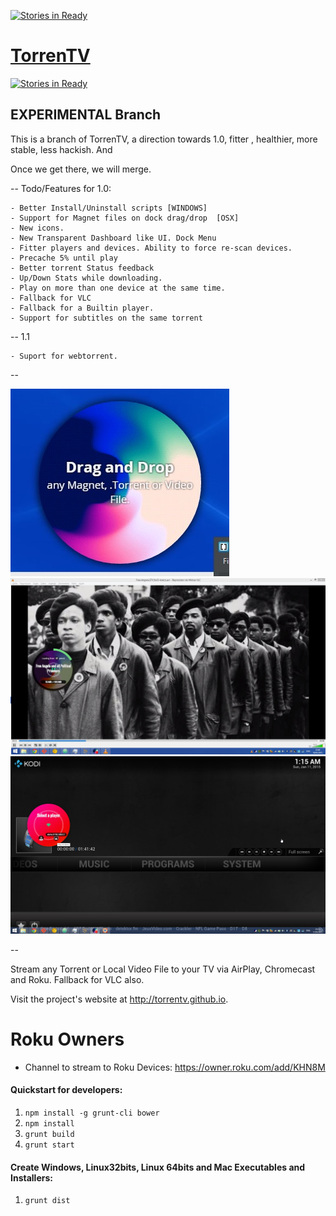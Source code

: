 [![Stories in Ready](https://badge.waffle.io/barrabinfc/TorrenTV.png?label=ready&title=Ready)](https://waffle.io/barrabinfc/TorrenTV)
# [TorrenTV](https://github.com/torrentv/torrentv)

[![Stories in Ready](https://badge.waffle.io/barrabinfc/TorrenTV.svg?label=ready&title=Ready)](http://waffle.io/barrabinfc/TorrenTV)

## EXPERIMENTAL Branch

This is a branch of TorrenTV, a direction towards 1.0, fitter , healthier, more stable, less hackish. And 

 Once we get there, we will merge.

 -- Todo/Features for 1.0:

    - Better Install/Uninstall scripts [WINDOWS]
    - Support for Magnet files on dock drag/drop  [OSX]
    - New icons.
    - New Transparent Dashboard like UI. Dock Menu
    - Fitter players and devices. Ability to force re-scan devices.
    - Precache 5% until play
    - Better torrent Status feedback
    - Up/Down Stats while downloading.
    - Play on more than one device at the same time.
    - Fallback for VLC 
    - Fallback for a Builtin player.
    - Support for subtitles on the same torrent

  -- 1.1

    - Suport for webtorrent.


--

![](./docs/imgs/default.jpg)
![](./docs/imgs/downloading.jpg)
![](./docs/imgs/xbmc.jpg)

-- 

Stream any Torrent or Local Video File to your TV via AirPlay, Chromecast and Roku. Fallback for VLC also.

Visit the project's website at <http://torrentv.github.io>.

# Roku Owners

 - Channel to stream to Roku Devices: https://owner.roku.com/add/KHN8M

#### Quickstart for developers:

1. `npm install -g grunt-cli bower`
1. `npm install`
1. `grunt build`
1. `grunt start`

#### Create Windows, Linux32bits, Linux 64bits and Mac Executables and Installers:

1. `grunt dist`
